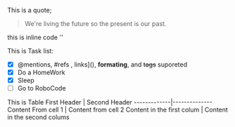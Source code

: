 This is a quote;

> We're living the future so 
> the  present is our past.

this is inline code '<addr>'


This is Task list:
-[x] @mentions, #refs , links](), **formating**, and <del>tags</del> suporeted 
-[x] Do a HomeWork
-[x] Sleep
-[ ] Go to RoboCode

This is Table 
First Header | Second Header 
-------------|--------------
Content From cell 1 | Content from cell 2
Content in the first colum | Content in the second colums
